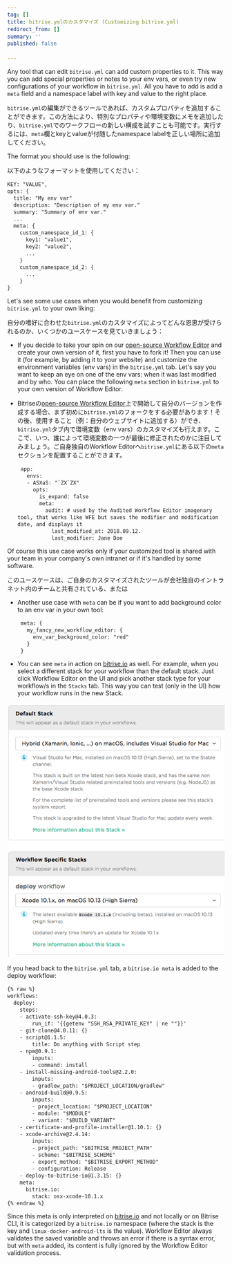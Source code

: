 ```yaml
---
tag: []
title: bitrise.ymlのカスタマイズ (Customizing bitrise.yml)
redirect_from: []
summary: ''
published: false

---
```

Any tool that can edit `bitrise.yml` can add custom properties to it. This way you can add special properties or notes to your env vars, or even try new configurations of your workflow in `bitrise.yml`. All  you have to add is add a  `meta` field and a namespace label with key and value to the right place.

`bitrise.yml`の編集ができるツールであれば、カスタムプロパティを追加することができます。この方法により、特別なプロパティや環境変数にメモを追加したり、`bitrise.yml`でのワークフローの新しい構成を試すことも可能です。実行するには、`meta`欄とkeyとvalueが付随したnamespace labelを正しい場所に追加してください。

The format you should use is the following:

以下のようなフォーマットを使用してください：

    KEY: "VALUE",
    opts: {
      title: "My env var"
      description: "Description of my env var."
      summary: "Summary of env var."
      ...
      meta: {
        custom_namespace_id_1: {
          key1: "value1",
          key2: "value2",
          ...
        }
        custom_namespace_id_2: {
          ...
        }
    }

Let's see some use cases when you would benefit from customizing `bitrise.yml` to your own liking:

自分の嗜好に合わせた`bitrise.yml`のカスタマイズによってどんな恩恵が受けられるのか、いくつかのユースケースを見ていきましょう：

* If you decide to take your spin on our [open-source Workflow Editor](https://github.com/bitrise-io/bitrise-workflow-editor) and create your own version of it, first you have to fork it! Then you can use it (for example, by adding it to your website) and customize the environment variables (env vars) in the `bitrise.yml` tab. Let's say you want to keep an eye on one of the env vars: when it was last modified and by who. You can place the following `meta` section in `bitrise.yml` to your own version of Workflow Editor.
* Bitriseの[open-source Workflow Editor](https://github.com/bitrise-io/bitrise-workflow-editor)上で開始して自分のバージョンを作成する場合、まず初めに`bitrise.yml`のフォークをする必要があります！その後、使用すること（例：自分のウェブサイトに追加する）ができ、`bitrise.yml`タブ内で環境変数（env vars）のカスタマイズも行えます。ここで、いつ、誰によって環境変数の一つが最後に修正されたのかに注目してみましょう。ご自身独自のWorkflow Editorへ`bitrise.yml`にある以下の`meta`セクションを配置することができます。

       app:
         envs:
         - ASXaS: "`ZX`ZX"
           opts:
             is_expand: false
             meta:
               audit: # used by the Audited Workflow Editor imagenary tool, that works like WFE but saves the modifier and modification date, and displays it
                 last_modified_at: 2018.09.12.
                 last_modifier: Jane Doe

Of course this use case works only if your customized tool is shared with your team in your company's own intranet or if it's handled by some software.

このユースケースは、ご自身のカスタマイズされたツールが会社独自のイントラネット内のチームと共有されている、または

* Another use case with `meta` can be if you want to add background color to an env var in your own tool:

       meta: {
         my_fancy_new_workflow_editor: {
           env_var_background_color: "red"
         }
       }
* You can see `meta` in action on [bitrise.io](https://www.bitrise.io/) as well. For example, when you select a different stack for your workflow than the default stack. Just click Workflow Editor on the UI and pick another stack type for your workflow/s in the `Stacks` tab. This way you can test (only in the UI) how your workflow runs in the new Stack.

![](/img/stack-os.png)

If you head back to the `bitrise.yml` tab, a `bitrise.io meta` is added to the deploy workflow:

    {% raw %}
    workflows:
      deploy:
        steps:
        - activate-ssh-key@4.0.3:
            run_if: '{{getenv "SSH_RSA_PRIVATE_KEY" | ne ""}}'
        - git-clone@4.0.11: {}
        - script@1.1.5:
            title: Do anything with Script step
        - npm@0.9.1:
            inputs:
            - command: install
        - install-missing-android-tools@2.2.0:
            inputs:
            - gradlew_path: "$PROJECT_LOCATION/gradlew"
        - android-build@0.9.5:
            inputs:
            - project_location: "$PROJECT_LOCATION"
            - module: "$MODULE"
            - variant: "$BUILD_VARIANT"
        - certificate-and-profile-installer@1.10.1: {}
        - xcode-archive@2.4.14:
            inputs:
            - project_path: "$BITRISE_PROJECT_PATH"
            - scheme: "$BITRISE_SCHEME"
            - export_method: "$BITRISE_EXPORT_METHOD"
            - configuration: Release
        - deploy-to-bitrise-io@1.3.15: {}
        meta:
          bitrise.io:
            stack: osx-xcode-10.1.x
    {% endraw %}

Since this meta is only interpreted on [bitrise.io](https://www.bitrise.io/) and not locally or on Bitrise CLI, it is categorized by a `bitrise.io` namespace (where the stack is the key and `linux-docker-android-lts` is the value). Workflow Editor always validates the saved variable and throws an error if there is a syntax error, but with `meta` added, its content is fully ignored by the Workflow Editor validation process.